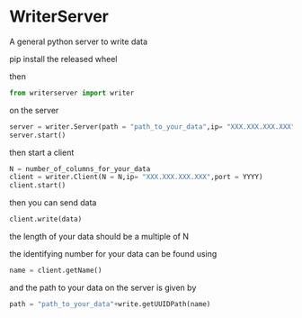 # WriterServer
A general python server to write data

pip install the released wheel

then 

```python 
from writerserver import writer
```
on the server
```python 
server = writer.Server(path = "path_to_your_data",ip= "XXX.XXX.XXX.XXX",port = YYYY)
server.start()
```

then start a client
```python
N = number_of_columns_for_your_data
client = writer.Client(N = N,ip= "XXX.XXX.XXX.XXX",port = YYYY)
client.start()
```
then you can send data

```python
client.write(data)
```
the length of your data should be a multiple of N

the identifying number for your data can be found using

```python
name = client.getName()
```

and the path to your data on the server is given by

```python
path = "path_to_your_data"+write.getUUIDPath(name)
```